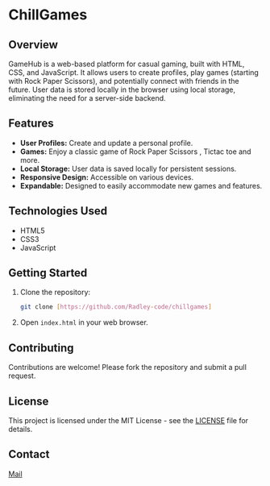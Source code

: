 # ChillGames

## Overview

GameHub is a web-based platform for casual gaming, built with HTML, CSS, and JavaScript. It allows users to create profiles, play games (starting with Rock Paper Scissors), and potentially connect with friends in the future. User data is stored locally in the browser using local storage, eliminating the need for a server-side backend.

## Features

*   **User Profiles:** Create and update a personal profile.
*   **Games:** Enjoy a classic game of Rock Paper Scissors , Tictac toe and more.
*   **Local Storage:** User data is saved locally for persistent sessions.
*   **Responsive Design:** Accessible on various devices.
*   **Expandable:** Designed to easily accommodate new games and features.

## Technologies Used

*   HTML5
*   CSS3
*   JavaScript


## Getting Started

1.  Clone the repository:

    ```bash
    git clone [https://github.com/Radley-code/chillgames]
    ```

2.  Open `index.html` in your web browser.

## Contributing

Contributions are welcome! Please fork the repository and submit a pull request.

## License

This project is licensed under the MIT License - see the [LICENSE](LICENSE) file for details.

## Contact

[Mail](radleyacha00@icloud.com)

